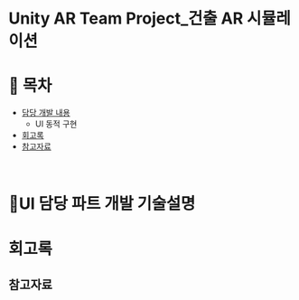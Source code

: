 # Unity AR Team Project_건출 AR 시뮬레이션

# :memo: 목차

- [담당 개발 내용](#담당_개발_내용)
  - UI 동적 구현
- [회고록](#회고록)
- [참고자료](#참고자료)

</br>


# :gem:UI 담당 파트 개발 기술설명

# 회고록

## 참고자료

